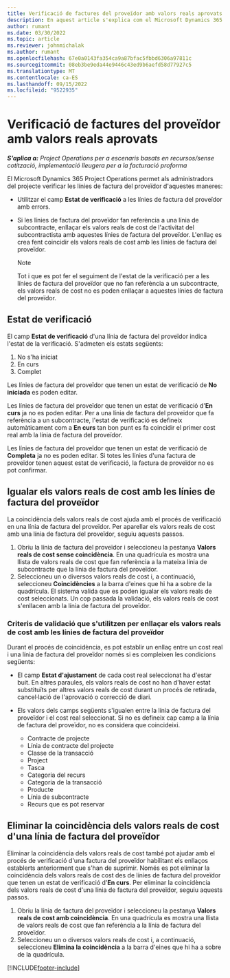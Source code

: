 ```yaml
---
title: Verificació de factures del proveïdor amb valors reals aprovats
description: En aquest article s'explica com el Microsoft Dynamics 365 Project Operations permet als gestors de projectes verificar les factures de proveïdor amb els valors reals aprovats quan els contractistes fan feina i registren el temps, i les despeses i els materials utilitzats pels membres de l'equip del projecte.
author: rumant
ms.date: 03/30/2022
ms.topic: article
ms.reviewer: johnmichalak
ms.author: rumant
ms.openlocfilehash: 67e0a0143fa354ca9a87bfac5fbbd6306a97811c
ms.sourcegitcommit: 08eb3be9eda44e9446c43ed9b6aefd58d77927c5
ms.translationtype: MT
ms.contentlocale: ca-ES
ms.lasthandoff: 09/15/2022
ms.locfileid: "9522935"
---
```

# <a name="verification-of-vendor-invoices-with-approved-actuals"></a>Verificació de factures del proveïdor amb valors reals aprovats

_**S'aplica a:** Project Operations per a escenaris basats en recursos/sense cotització, implementació lleugera per a la facturació proforma_

El Microsoft Dynamics 365 Project Operations permet als administradors del projecte verificar les línies de factura del proveïdor d'aquestes maneres:

- Utilitzar el camp **Estat de verificació** a les línies de factura del proveïdor amb errors.
- Si les línies de factura del proveïdor fan referència a una línia de subcontracte, enllaçar els valors reals de cost de l'activitat del subcontractista amb aquestes línies de factura del proveïdor. L'enllaç es crea fent coincidir els valors reals de cost amb les línies de factura del proveïdor.

    > [!NOTE]
    > Tot i que es pot fer el seguiment de l'estat de la verificació per a les línies de factura del proveïdor que no fan referència a un subcontracte, els valors reals de cost no es poden enllaçar a aquestes línies de factura del proveïdor.

## <a name="verification-status"></a>Estat de verificació

El camp **Estat de verificació** d'una línia de factura del proveïdor indica l'estat de la verificació. S'admeten els estats següents:

1. No s'ha iniciat
2. En curs
3. Complet

Les línies de factura del proveïdor que tenen un estat de verificació de **No iniciada** es poden editar.

Les línies de factura del proveïdor que tenen un estat de verificació d'**En curs** ja no es poden editar. Per a una línia de factura del proveïdor que fa referència a un subcontracte, l'estat de verificació es defineix automàticament com a **En curs** tan bon punt es fa coincidir el primer cost real amb la línia de factura del proveïdor.

Les línies de factura del proveïdor que tenen un estat de verificació de **Completa** ja no es poden editar. Si totes les línies d'una factura de proveïdor tenen aquest estat de verificació, la factura de proveïdor no es pot confirmar.

## <a name="match-cost-actuals-to-vendor-invoice-lines"></a>Igualar els valors reals de cost amb les línies de factura del proveïdor

La coincidència dels valors reals de cost ajuda amb el procés de verificació en una línia de factura del proveïdor. Per aparellar els valors reals de cost amb una línia de factura del proveïdor, seguiu aquests passos.

1. Obriu la línia de factura del proveïdor i seleccioneu la pestanya **Valors reals de cost sense coincidència**. En una quadrícula es mostra una llista de valors reals de cost que fan referència a la mateixa línia de subcontracte que la línia de factura del proveïdor.
2. Seleccioneu un o diversos valors reals de cost i, a continuació, seleccioneu **Coincidències** a la barra d'eines que hi ha a sobre de la quadrícula. El sistema valida que es poden igualar els valors reals de cost seleccionats. Un cop passada la validació, els valors reals de cost s'enllacen amb la línia de factura del proveïdor.

### <a name="validation-criteria-that-are-used-to-link-cost-actuals-to-vendor-invoice-lines"></a>Criteris de validació que s'utilitzen per enllaçar els valors reals de cost amb les línies de factura del proveïdor

Durant el procés de coincidència, es pot establir un enllaç entre un cost real i una línia de factura del proveïdor només si es compleixen les condicions següents:

- El camp **Estat d'ajustament** de cada cost real seleccionat ha d'estar buit. En altres paraules, els valors reals de cost no han d'haver estat substituïts per altres valors reals de cost durant un procés de retirada, cancel·lació de l'aprovació o correcció de diari.
- Els valors dels camps següents s'igualen entre la línia de factura del proveïdor i el cost real seleccionat. Si no es defineix cap camp a la línia de factura del proveïdor, no es considera que coincideixi.

    - Contracte de projecte
    - Línia de contracte del projecte
    - Classe de la transacció
    - Project
    - Tasca
    - Categoria del recurs
    - Categoria de la transacció
    - Producte
    - Línia de subcontracte
    - Recurs que es pot reservar

## <a name="unmatch-cost-actuals-from-a-vendor-invoice-line"></a>Eliminar la coincidència dels valors reals de cost d'una línia de factura del proveïdor

Eliminar la coincidència dels valors reals de cost també pot ajudar amb el procés de verificació d'una factura del proveïdor habilitant els enllaços establerts anteriorment que s'han de suprimir. Només es pot eliminar la coincidència dels valors reals de cost des de línies de factura del proveïdor que tenen un estat de verificació d'**En curs**. Per eliminar la coincidència dels valors reals de cost d'una línia de factura del proveïdor, seguiu aquests passos.

1. Obriu la línia de factura del proveïdor i seleccioneu la pestanya **Valors reals de cost amb coincidència**. En una quadrícula es mostra una llista de valors reals de cost que fan referència a la línia de factura del proveïdor.
2. Seleccioneu un o diversos valors reals de cost i, a continuació, seleccioneu **Elimina la coincidència** a la barra d'eines que hi ha a sobre de la quadrícula.

[!INCLUDE[footer-include](../../includes/footer-banner.md)]
